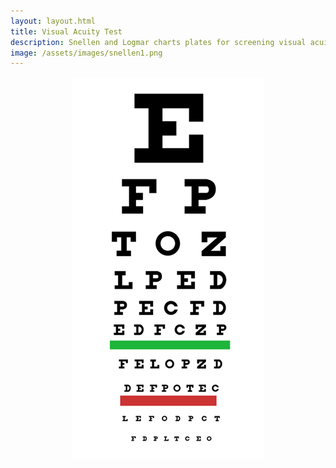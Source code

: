 ```yaml
---
layout: layout.html
title: Visual Acuity Test
description: Snellen and Logmar charts plates for screening visual acuity. Suitable for use on a phone or computer.
image: /assets/images/snellen1.png
---
```


<img id="snellen-img" src="/assets/images/snellen1.png" alt="Snellen Chart" style=" max-width: 100%; height: auto; display: block; margin: 0 auto;">

<script>
  const snellenImg = document.getElementById('snellen-img');
  const img1 = '/assets/images/snellen1.png';
  const img2 = '/assets/images/snellen2.png';
  let isToggled = false;

  // Hover effect
  snellenImg.addEventListener('mouseover', () => {
    if (!isToggled) {
      snellenImg.src = img2;
    }
  });

  snellenImg.addEventListener('mouseout', () => {
    if (!isToggled) {
      snellenImg.src = img1;
    }
  });

  // Toggle on click
  snellenImg.addEventListener('click', () => {
    isToggled = !isToggled;
    snellenImg.src = isToggled ? img2 : img1;
  });
</script>
